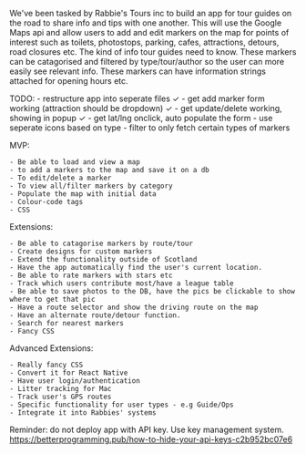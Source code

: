 We've been tasked by Rabbie's Tours inc to build an app for tour guides on the road to share info and tips with one another.
This will use the Google Maps api and allow users to add and edit markers on the map for points of interest such as toilets, photostops, parking, cafes, attractions, detours, road closures etc. The kind of info tour guides need to know.
These markers can be catagorised and filtered by type/tour/author so the user can more easily see relevant info. These markers can have information strings attached for opening hours etc.

TODO:
	- restructure app into seperate files ✓
	- get add marker form working (attraction should be dropdown) ✓
	- get update/delete working, showing in popup ✓
	- get lat/lng onclick, auto populate the form 
	- use seperate icons based on type
	- filter to only fetch certain types of markers

MVP:

	- Be able to load and view a map
	- to add a markers to the map and save it on a db
	- To edit/delete a marker
	- To view all/filter markers by category
	- Populate the map with initial data
	- Colour-code tags
	- CSS

Extensions:

	- Be able to catagorise markers by route/tour
	- Create designs for custom markers
	- Extend the functionality outside of Scotland
	- Have the app automatically find the user's current location.
	- Be able to rate markers with stars etc
	- Track which users contribute most/have a league table
	- Be able to save photos to the DB, have the pics be clickable to show where to get that pic
	- Have a route selector and show the driving route on the map
	- Have an alternate route/detour function.
	- Search for nearest markers
	- Fancy CSS
	
	

Advanced Extensions:

	- Really fancy CSS
  	- Convert it for React Native
	- Have user login/authentication
	- Litter tracking for Mac
	- Track user's GPS routes
	- Specific functionality for user types - e.g Guide/Ops
	- Integrate it into Rabbies' systems

Reminder: do not deploy app with API key. Use key management system.
https://betterprogramming.pub/how-to-hide-your-api-keys-c2b952bc07e6
